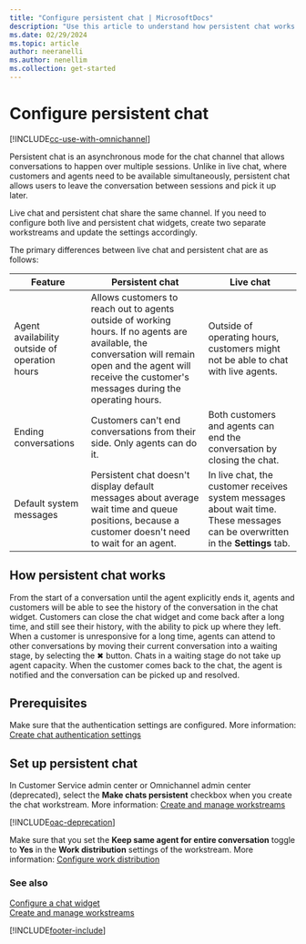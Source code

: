 ```yaml
---
title: "Configure persistent chat | MicrosoftDocs"
description: "Use this article to understand how persistent chat works and how you can configure it in Omnichannel for Customer Service."
ms.date: 02/29/2024
ms.topic: article
author: neeranelli
ms.author: nenellim
ms.collection: get-started
---
```


# Configure persistent chat

[!INCLUDE[cc-use-with-omnichannel](../../includes/cc-use-with-omnichannel.md)]

Persistent chat is an asynchronous mode for the chat channel that allows conversations to happen over multiple sessions. Unlike in live chat, where customers and agents need to be available simultaneously, persistent chat allows users to leave the conversation between sessions and pick it up later. 

Live chat and persistent chat share the same channel. If you need to configure both live and persistent chat widgets, create two separate workstreams and update the settings accordingly.  

The primary differences between live chat and persistent chat are as follows:

| Feature                       | Persistent chat                   | Live chat
|------------------------------------------|-----------------------------------|------------------------------|
|Agent availability outside of operation hours|Allows customers to reach out to agents outside of working hours. If no agents are available, the conversation will remain open and the agent will receive the customer's messages during the operating hours.|Outside of operating hours, customers might not be able to chat with live agents.
|Ending conversations|Customers can't end conversations from their side. Only agents can do it. |Both customers and agents can end the conversation by closing the chat.|
|Default system messages|Persistent chat doesn't display default messages about average wait time and queue positions, because a customer doesn't need to wait for an agent. |In live chat, the customer receives system messages about wait time. These messages can be overwritten in the **Settings** tab.

## How persistent chat works

From the start of a conversation until the agent explicitly ends it, agents and customers will be able to see the history of the conversation in the chat widget. Customers can close the chat widget and come back after a long time, and still see their history, with the ability to pick up where they left. When a customer is unresponsive for a long time, agents can attend to other conversations by moving their current conversation into a waiting stage, by selecting the ✖ button. Chats in a waiting stage do not take up agent capacity. When the customer comes back to the chat, the agent is notified and the conversation can be picked up and resolved.

## Prerequisites

Make sure that the authentication settings are configured. More information: [Create chat authentication settings](create-chat-auth-settings.md)

## Set up persistent chat

In Customer Service admin center or Omnichannel admin center (deprecated), select the **Make chats persistent** checkbox when you create the chat workstream. More information: [Create and manage workstreams](create-workstreams.md)

[!INCLUDE[oac-deprecation](../../includes/oac-deprecation.md)]

Make sure that you set the **Keep same agent for entire conversation** toggle to **Yes** in the **Work distribution** settings of the workstream. More information: [Configure work distribution](create-workstreams.md#configure-work-distribution)

### See also

[Configure a chat widget](add-chat-widget.md)  
[Create and manage workstreams](create-workstreams.md)  

[!INCLUDE[footer-include](../../includes/footer-banner.md)]
